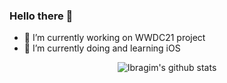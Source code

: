 ### Hello there 👋
- 🔭 I’m currently working on WWDC21 project
- 🌱 I’m currently doing and learning iOS
<p align="center">
<img src="https://github-readme-stats.vercel.app/api?username=mamadaev" alt="Ibragim's github stats">
</p>

<!--
**mamadaev/mamadaev** is a ✨ _special_ ✨ repository because its `README.md` (this file) appears on your GitHub profile.

Here are some ideas to get you started:

- 🔭 I’m currently working on ...
- 🌱 I’m currently learning ...
- 👯 I’m looking to collaborate on ...
- 🤔 I’m looking for help with ...
- 💬 Ask me about ...
- 📫 How to reach me: ...
- 😄 Pronouns: ...
- ⚡ Fun fact: ...
-->
